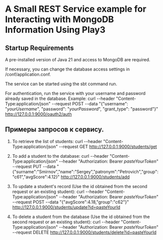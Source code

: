 # A Small REST Service example for Interacting with MongoDB Information Using Play3

## Startup Requirements
A pre-installed version of Java 21 and access to MongoDB are required.

If necessary, you can change the database access settings in /conf/application.conf.

The service can be started using the sbt command run.

For authentication, run the service with your username and password already saved in the database.
Example:
curl --header "Content-Type:application/json" --request POST --data "{\"username\": \"*yourUsername*\", \"password\": \"*yourPassword*\", \"grant_type\": \"password\"}" http://127.0.0.1:9000/oauth2/auth

## Примеры запросов к сервису.

1) To retrieve the list of students:
curl --header "Content-Type:application/json" --request GET http://127.0.0.1:9000/students/get

2) To add a student to the database:
curl --header "Content-Type:application/json" --header "Authorization: Bearer *pasteYourToken*" --request PUT --data "{\"surname\":\"Smirnov\",\"name\":\"Sergey\",\"patronym\":\"Petrovich\",\"group\":\"c61\",\"avgScore\":4.12}" http://127.0.0.1:9000/students/add

3) To update a student's record (Use the id obtained from the second request or an existing student):
curl --header "Content-Type:application/json" --header "Authorization: Bearer *pasteYourToken*" --request POST --data "{\"avgScore\":4.18,\"group\":\"c62\"}" http://127.0.0.1:9000/students/update?id=pasteYourId

4) To delete a student from the database (Use the id obtained from the second request or an existing student):
curl --header "Content-Type:application/json" --header "Authorization: Bearer *pasteYourToken*" --request DELETE http://127.0.0.1:9000/students/delete?id=pasteYourId
